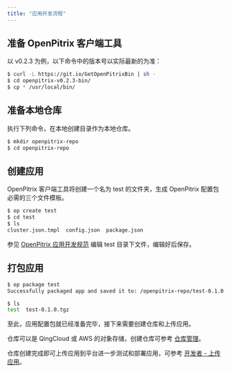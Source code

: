 ```yaml
---
title: "应用开发流程"
---
```


## 准备 OpenPitrix 客户端工具

以 v0.2.3 为例，以下命令中的版本号以实际最新的为准：

```bash
$ curl -L https://git.io/GetOpenPitrixBin | sh -
$ cd openpitrix-v0.2.3-bin/
$ cp * /usr/local/bin/
```

## 准备本地仓库

执行下列命令，在本地创建目录作为本地仓库。

```bash
$ mkdir openpitrix-repo
$ cd openpitrix-repo
```

## 创建应用

OpenPitrix 客户端工具将创建一个名为 test 的文件夹，生成 OpenPitrix 配置包必需的三个文件模板。

```bash
$ op create test
$ cd test 
$ ls
cluster.json.tmpl  config.json  package.json
```

参见 [OpenPitrix 应用开发规范](../openpitrix-specification) 编辑 test 目录下文件，编辑好后保存。

## 打包应用

```bash
$ op package test
Successfully packaged app and saved it to: /openpitrix-repo/test-0.1.0.tgz

$ ls
test  test-0.1.0.tgz

```

至此，应用配置包就已经准备完毕，接下来需要创建仓库和上传应用。

仓库可以是 QingCloud 或 AWS 的对象存储，创建仓库可参考 [仓库管理](../repo-guide)。

仓库创建完成即可上传应用到平台进一步测试和部署应用，可参考 [开发者 - 上传应用](../ISV-quick-start/#第二步：上传应用)。





